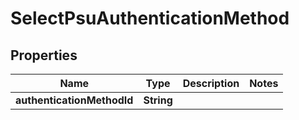 
# SelectPsuAuthenticationMethod

## Properties
Name | Type | Description | Notes
------------ | ------------- | ------------- | -------------
**authenticationMethodId** | **String** |  | 




